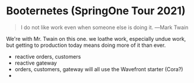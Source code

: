 # Booternetes (SpringOne Tour 2021)


> I do not like work even when someone else is doing it.  ―Mark Twain


We're with Mr. Twain on this one. we loathe work, especially undue work, but getting to production today means doing more of it than ever. 


* reactive orders, customers 
* reactive gateway
* orders, customers, gateway will all use the Wavefront starter (Cora?)
* 